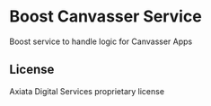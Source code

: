 # Boost Canvasser Service
Boost service to handle logic for Canvasser Apps

## License
Axiata Digital Services proprietary license